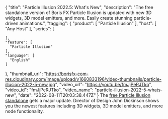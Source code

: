 {
  "title": "Particle Illusion 2022.5: What's New",
  "description": "The free standalone version of Boris FX Particle Illusion is updated with new 3D widgets, 3D model emitters, and more. Easily create stunning particle-driven animations.",
  "tagging": {
    "product": [
      "Particle Illusion"
    ],
    "host": [
      "Any Host"
    ],
    "series": [

    ],
    "feature": [
      "Particle Illusion"
    ],
    "language": [
      "English"
    ]
  },
  "thumbnail_url": "https://borisfx-com-res.cloudinary.com/image/upload/v1660833196/video-thumbnails/particle-illusion-2022-5-new.jpg",
  "video_url": "https://youtu.be/fmJjPeRJTko",
  "video_id": "fmJjPeRJTko",
  "video_name": "particle-illusion-2022-5-whats-new",
  "date": "2022-08-11T20:03:38.447Z"
}
The <a href="https://borisfx.com/products/particle-illusion/" target="_blank">free Particle Illusion standalone</a> gets a major update. Director of Design John Dickinson shows you the newest features including 3D widgets, 3D model emitters, and more node functionality.